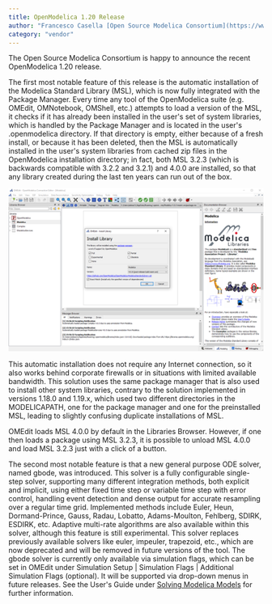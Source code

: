 ```yaml
---
title: OpenModelica 1.20 Release
author: "Francesco Casella [Open Source Modelica Consortium](https://www.openmodelica.org/)"
category: "vendor"
---
```


The Open Source Modelica Consortium is happy to announce the recent OpenModelica 1.20 release.

The first most notable feature of this release is the automatic installation of the Modelica Standard Library (MSL), which is now fully integrated with the Package Manager. Every time any tool of the OpenModelica suite (e.g. OMEdit, OMNotebook, OMShell, etc.) attempts to load a version of the MSL, it checks if it has already been installed in the user's set of system libraries, which is handled by the Package Manager and is located in the user's .openmodelica directory. If that directory is empty, either because of a fresh install, or because it has been deleted, then the MSL is automatically installed in the user's system libraries from cached zip files in the OpenModelica installation directory; in fact, both MSL 3.2.3 (which is backwards compatible with 3.2.2 and 3.2.1) and 4.0.0 are installed, so that any library created during the last ten years can run out of the box.

![](packagemanager.png)

This automatic installation does not require any Internet connection, so it also works behind corporate firewalls or in situations with limited available bandwidth. This solution uses the same package manager that is also used to install other system libraries, contrary to the solution implemented in versions 1.18.0 and 1.19.x, which used two different directories in the MODELICAPATH, one for the package manager and one for the preinstalled MSL, leading to slightly confusing duplicate installations of MSL.

OMEdit loads MSL 4.0.0 by default in the Libraries Browser. However, if one then loads a package using MSL 3.2.3, it is possible to unload MSL 4.0.0 and load MSL 3.2.3 just with a click of a button.

The second most notable feature is that a new general purpose ODE solver, named gbode, was introduced. This solver is a fully configurable single-step solver, supporting many different integration methods, both explicit and implicit, using either fixed time step or variable time step with error control, handling event detection and dense output for accurate resampling over a regular time grid. Implemented methods include Euler, Heun, Dormand-Prince, Gauss, Radau, Lobatto, Adams-Moulton, Fehlberg, SDIRK, ESDIRK, etc. Adaptive multi-rate algorithms are also available within this solver, although this feature is still experimental. This solver replaces previously available solvers like euler, impeuler, trapezoid, etc., which are now deprecated and will be removed in future versions of the tool.
The gbode solver is currently only available via simulation flags, which can be set in OMEdit under Simulation Setup | Simulation Flags | Additional Simulation Flags (optional). It will be supported via drop-down menus in future releases. See the User's Guide under [Solving Modelica Models](https://openmodelica.org/doc/OpenModelicaUsersGuide/1.20/solving.html) for further information.
